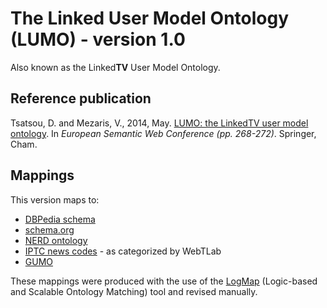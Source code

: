 # The Linked User Model Ontology (LUMO) - version 1.0
Also known as the Linked**TV** User Model Ontology. 

## Reference publication
Tsatsou, D. and Mezaris, V., 2014, May. 
[LUMO: the LinkedTV user model ontology](https://link.springer.com/chapter/10.1007/978-3-319-11955-7_33). 
In *European Semantic Web Conference (pp. 268-272)*. Springer, Cham.

## Mappings
This version maps to:
- [DBPedia schema](http://wiki.dbpedia.org/Ontology)
- [schema.org](http://schema.org/docs/schemaorg.owl)
- [NERD ontology](http://nerd.eurecom.fr/ontology/)
- [IPTC news codes](http://webtlab.it.uc3m.es/results/NEWS/subjectcodes.owl) - as categorized by WebTLab 
- [GUMO](http://www.ubisworld.org/ubisworld/documents/gumo/2.0/gumo.owl)

These mappings were produced with the use of the [LogMap](http://code.google.com/p/logmap-matcher/)
(Logic-based and Scalable Ontology Matching) tool and revised manually.
